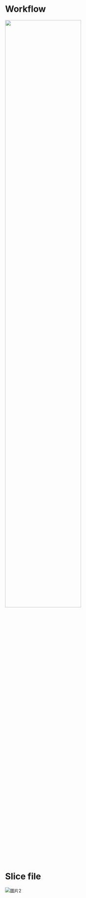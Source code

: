 # Workflow

<img src = "https://user-images.githubusercontent.com/52047119/179189454-210e876a-5d65-4d29-b0b0-6f9000acc6fe.png" width="70%" height = "70%"/>


# Slice file

![圖片2](https://user-images.githubusercontent.com/52047119/179187858-c61c05bb-6f18-443f-a931-9f42f3f54752.png)
